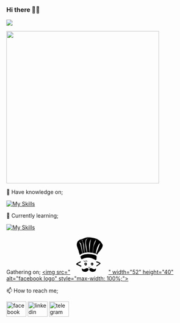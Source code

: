 ### Hi there 👋👋

![](https://komarev.com/ghpvc/?username=nabiha02&label=Profile+Visits&color=ff69b4&style=plastic)


<!--![Github stats](https://github-readme-stats.vercel.app/api?username=nabiha02)-->

 <img width="400" src="https://github-readme-stats.vercel.app/api/top-langs/?username=nabiha02&theme=blueberry&show_icons=true&hide_border=true&layout=compact" data-canonical-src="https://github-readme-stats.vercel.app/api/top-langs/?username=nabiha02&theme=blueberry&show_icons=true&hide_border=true&layout=compact" style="max-width: 100%;">
 

🔭 Have knowledge on;

[![My Skills](https://skillicons.dev/icons?i=c,java&theme=light)](https://skillicons.dev)

🌱 Currently learning;

[![My Skills](https://skillicons.dev/icons?i=cpp&theme=light)](https://skillicons.dev)

Gathering on;
<a href="https://www.codechef.com/users/nabihachaiti02" rel="nofollow"><img src="<svg xmlns="http://www.w3.org/2000/svg" x="0px" y="0px" width="100" height="100" viewBox="0 0 50 50">
<path d="M 23.669922 1.90625 C 22.879812 1.920375 22.080187 1.9802031 21.273438 2.0957031 C 20.087438 2.3537031 18.941969 2.7705937 17.917969 3.3085938 C 16.627969 3.8945937 15.293891 4.4999375 14.087891 4.5859375 C 14.026891 4.5899375 13.967203 4.6002344 13.908203 4.6152344 C 12.222203 5.0502344 10.768031 6.0914844 9.8320312 7.5214844 L 9.6816406 7.7402344 C 9.6506406 7.7862344 9.6216563 7.8347656 9.5976562 7.8847656 C 8.7726563 9.6107656 8.5530469 11.587484 8.9980469 13.521484 C 9.2840469 14.456484 9.6250781 15.354609 9.9550781 16.224609 L 10.056641 16.488281 C 10.827641 18.297281 11.387656 20.197719 11.722656 22.136719 C 11.739656 22.234719 11.770453 22.329969 11.814453 22.417969 C 12.143453 23.069969 12.400891 23.756141 12.587891 24.494141 C 12.640891 24.678141 12.697906 24.868641 12.753906 25.056641 C 13.815906 24.122641 15.093094 23.414625 16.496094 22.890625 C 15.624094 20.632625 15.077609 18.028406 14.599609 15.691406 C 13.993609 12.720406 13.475563 10.186672 12.476562 9.3886719 C 12.357563 9.2276719 12.277094 9.04175 12.246094 8.84375 C 12.211094 8.46575 12.289703 8.0859531 12.470703 7.7519531 C 12.642703 7.3799531 12.907234 7.0564063 13.240234 6.8164062 C 13.450234 6.6714063 13.693313 6.5799219 13.945312 6.5449219 L 13.945312 6.59375 C 13.694313 6.62875 13.454094 6.7202344 13.246094 6.8652344 C 13.025094 7.1412344 12.82825 7.4351406 12.65625 7.7441406 C 12.16525 8.7271406 13.201844 8.6798437 13.589844 9.2148438 C 14.599844 10.028844 14.682922 12.697688 15.294922 15.679688 C 15.768922 17.994688 16.047938 20.574453 16.710938 22.814453 C 17.481938 22.539453 18.284281 22.317437 19.113281 22.148438 C 18.018281 19.621437 17.753578 16.688797 17.517578 13.966797 C 17.255578 11.050797 17.020594 8.3734688 15.808594 6.7304688 C 15.602594 6.5004687 15.497531 6.198625 15.519531 5.890625 C 15.543531 5.747625 15.623187 5.6191563 15.742188 5.5351562 C 15.876188 5.4411562 16.032312 5.3840937 16.195312 5.3710938 C 16.717312 5.3290938 17.237063 5.4723906 17.664062 5.7753906 L 17.644531 5.7988281 C 17.651531 5.8038281 17.657062 5.8065 17.664062 5.8125 L 17.630859 5.8125 L 17.642578 5.7988281 C 17.341578 5.5568281 16.945313 5.4685 16.570312 5.5625 C 16.420313 5.5785 16.275391 5.6308438 16.150391 5.7148438 C 16.039391 5.7878438 15.964359 5.9051094 15.943359 6.0371094 C 15.943359 6.2341094 15.790359 6.2668125 15.943359 6.6328125 C 17.166359 8.2708125 18.127422 11.039938 18.357422 13.960938 C 18.597422 16.673938 18.438922 19.597281 19.294922 22.113281 C 20.224922 21.932281 21.176672 21.811094 22.138672 21.746094 C 21.036672 18.087094 20.333125 14.317047 20.078125 10.498047 C 19.955125 8.9340469 20.081219 7.3619375 20.449219 5.8359375 C 20.804219 4.6239375 21.426578 3.8245938 22.392578 3.6835938 C 22.745578 3.6375938 23.104266 3.6637656 23.447266 3.7597656 L 23.447266 3.8105469 C 23.099266 3.7465469 22.741438 3.75775 22.398438 3.84375 C 21.590438 4.02975 21.688203 4.530875 21.158203 5.671875 C 20.745203 7.138875 20.611625 8.6705 20.765625 10.1875 C 21.305625 13.7195 21.943875 18.24175 22.546875 21.71875 C 23.554875 21.66675 24.565641 21.669563 25.556641 21.726562 C 24.767641 15.886563 24.091797 9.089375 27.466797 4.109375 L 27.511719 4.109375 C 26.031719 8.057375 25.829297 15.576953 25.654297 18.001953 C 25.595297 18.814953 25.653703 20.329375 25.720703 21.734375 C 27.140703 21.823375 28.515297 22.013344 29.779297 22.277344 C 29.764297 19.787344 29.928781 17.300937 30.300781 14.835938 C 30.838781 11.285938 32.062297 7.8739687 33.904297 4.7929688 L 33.904297 4.8417969 C 33.369297 8.9047969 31.327359 10.805219 30.568359 14.824219 C 30.341359 17.194219 30.104359 19.825406 29.943359 22.316406 C 30.680359 22.475406 31.383344 22.655375 32.027344 22.859375 C 32.600344 23.041375 33.202203 23.267203 33.783203 23.533203 C 34.167203 17.161203 37.437297 10.003234 39.279297 9.6152344 C 37.739297 14.358234 35.93675 19.000547 34.09375 23.685547 C 34.58275 23.927547 35.042359 24.203719 35.443359 24.511719 C 36.259359 23.019719 37.448422 21.569156 38.607422 20.160156 C 40.732422 17.577156 42.930234 14.906875 42.740234 11.921875 C 42.731234 11.785875 42.695766 11.65225 42.634766 11.53125 C 42.321766 10.91525 41.971109 10.315578 41.537109 9.6425781 L 41.453125 9.5078125 C 41.352125 9.3498125 41.250484 9.1939219 41.146484 9.0449219 C 41.068484 8.9329219 40.989156 8.8266563 40.910156 8.7226562 L 40.824219 8.609375 C 40.665219 8.397375 40.50675 8.1863281 40.34375 7.9863281 C 40.25575 7.8803281 40.168734 7.7794375 40.052734 7.6484375 C 39.871734 7.4404375 39.691813 7.2398281 39.507812 7.0488281 L 39.265625 6.8027344 C 39.052625 6.5917344 38.838906 6.3910313 38.628906 6.2070312 L 38.474609 6.0742188 C 35.815609 3.8062188 33.084875 3.2097031 31.421875 2.8457031 L 30.494141 2.6367188 C 28.328141 2.2212187 26.04025 1.863875 23.669922 1.90625 z M 24.412109 23.710938 C 20.158887 23.651855 15.757813 24.596484 13.460938 27.177734 L 14.40625 29.886719 C 14.50025 30.156719 14.706703 30.372469 14.970703 30.480469 C 15.235703 30.591469 15.532063 30.582031 15.789062 30.457031 C 18.412063 29.183031 24.552391 26.200047 33.025391 31.498047 C 33.187391 31.599047 33.371641 31.650391 33.556641 31.650391 C 33.691641 31.650391 33.826125 31.624359 33.953125 31.568359 C 34.255125 31.437359 34.474109 31.16675 34.537109 30.84375 C 34.742109 29.80075 34.815047 28.126672 34.748047 26.763672 L 34.767578 26.675781 C 34.572578 26.246781 33.593922 25.457625 31.419922 24.765625 C 29.462797 24.143875 26.964043 23.746387 24.412109 23.710938 z M 18.058594 32.380859 L 17.605469 32.685547 C 17.797469 33.007547 18.045891 33.292344 18.337891 33.527344 C 18.567891 33.671344 18.836422 33.741516 19.107422 33.728516 C 19.246422 33.727516 19.383578 33.708922 19.517578 33.669922 L 21.029297 33.123047 C 21.132297 33.083047 21.241563 33.0625 21.351562 33.0625 C 21.517563 33.0515 21.683266 33.096453 21.822266 33.189453 C 22.013266 33.345453 22.1785 33.528375 22.3125 33.734375 L 22.742188 33.494141 L 22.742188 33.482422 C 22.556188 33.193422 22.323688 32.937609 22.054688 32.724609 C 21.838687 32.574609 21.581359 32.495 21.318359 32.5 C 21.230359 32.498 21.141547 32.514828 21.060547 32.548828 L 19.423828 33.095703 C 19.319828 33.127703 19.210562 33.141672 19.101562 33.138672 C 18.907563 33.152672 18.713688 33.099328 18.554688 32.986328 C 18.355687 32.813328 18.188594 32.608859 18.058594 32.380859 z M 34.849609 33.470703 C 34.693609 33.484703 34.550172 33.561594 34.451172 33.683594 C 34.332172 33.784594 34.256281 33.926031 34.238281 34.082031 C 34.227281 34.116031 34.227281 34.1535 34.238281 34.1875 C 34.590281 34.5595 35.040109 34.821312 35.537109 34.945312 C 36.034109 35.098312 36.531578 35.245813 37.017578 35.382812 C 37.509578 35.545812 37.927266 35.879266 38.197266 36.322266 C 38.202266 36.342266 38.202266 36.362812 38.197266 36.382812 C 38.197266 36.475813 37.973969 36.627703 37.542969 36.845703 C 37.324969 36.971703 36.997172 37.249062 36.451172 37.664062 C 36.110172 37.943063 35.745375 38.190344 35.359375 38.402344 C 35.031375 38.548344 34.743438 38.773641 34.523438 39.056641 C 34.518437 39.061641 34.513766 39.066266 34.509766 39.072266 C 34.335766 39.272266 34.356641 39.577953 34.556641 39.751953 C 34.660641 39.851953 34.800313 39.906297 34.945312 39.904297 C 35.048313 39.902297 35.149234 39.876125 35.240234 39.828125 C 35.944234 39.384125 36.620625 38.896141 37.265625 38.369141 C 37.919625 37.827141 38.602594 37.318703 39.308594 36.845703 C 39.701594 36.605703 39.892578 36.354656 39.892578 36.097656 C 39.879578 35.925656 39.785625 35.769734 39.640625 35.677734 C 38.798802 34.921852 37.805588 34.360571 36.728516 34.023438 L 35.935547 33.679688 C 35.668547 33.558687 35.381844 33.487703 35.089844 33.470703 C 35.009844 33.459703 34.928609 33.459703 34.849609 33.470703 z M 13.066406 33.527344 C 12.368406 34.051344 11.604922 34.480688 10.794922 34.804688 C 9.9919219 35.135688 9.2312969 35.561266 8.5292969 36.072266 C 8.1882969 36.377266 7.9894219 36.810578 7.9824219 37.267578 C 8.0224219 37.440578 8.1455469 37.584391 8.3105469 37.650391 C 8.4575469 37.699391 8.6117656 37.758359 8.7597656 37.818359 C 10.252766 38.451359 11.653844 39.133328 12.964844 39.861328 C 13.138844 39.987328 13.302078 40.125391 13.455078 40.275391 C 13.555078 40.319391 13.662484 40.341797 13.771484 40.341797 C 14.040484 40.343797 14.302766 40.251078 14.509766 40.080078 C 14.720766 39.930078 14.831828 39.676922 14.798828 39.419922 C 14.807828 39.230922 14.694531 39.056328 14.519531 38.986328 L 12.259766 37.992188 C 11.509766 37.674188 10.778219 37.309391 10.074219 36.900391 C 10.568219 36.285391 11.234328 35.829844 11.986328 35.589844 C 12.733328 35.348844 13.422719 34.9565 14.011719 34.4375 C 14.096719 34.3565 14.143578 34.243953 14.142578 34.126953 C 14.138578 33.961953 14.060687 33.807031 13.929688 33.707031 C 13.773687 33.587031 13.581766 33.523344 13.384766 33.527344 L 13.066406 33.527344 z M 28.869141 35.072266 C 28.429141 35.056266 27.999828 35.215672 27.673828 35.513672 C 27.306828 35.876672 27.152672 36.40225 27.263672 36.90625 C 27.313672 37.38225 27.504547 37.833172 27.810547 38.201172 C 28.068547 38.545172 28.472344 38.746094 28.902344 38.746094 C 29.184344 38.742094 29.460078 38.668297 29.705078 38.529297 C 30.242078 38.145297 30.524406 37.496797 30.441406 36.841797 C 30.414406 36.104797 30.240484 35.607187 29.896484 35.367188 C 29.592484 35.165188 29.234141 35.062266 28.869141 35.072266 z M 20.394531 35.109375 C 19.954531 35.092375 19.525219 35.249875 19.199219 35.546875 C 18.830219 35.908875 18.673203 36.434453 18.783203 36.939453 C 18.836203 37.414453 19.027078 37.864375 19.330078 38.234375 C 19.587078 38.578375 19.991875 38.780297 20.421875 38.779297 C 20.703875 38.774297 20.978609 38.7005 21.224609 38.5625 C 21.715609 38.2675 21.957031 37.71 21.957031 36.875 C 22.020031 36.327 21.821875 35.780391 21.421875 35.400391 C 21.117875 35.199391 20.758531 35.098375 20.394531 35.109375 z M 20.373047 36.283203 C 20.675047 36.283203 20.919922 36.528078 20.919922 36.830078 C 20.919922 37.132078 20.675047 37.376953 20.373047 37.376953 C 20.071047 37.376953 19.826172 37.132078 19.826172 36.830078 C 19.826172 36.528078 20.071047 36.283203 20.373047 36.283203 z M 28.695312 36.345703 C 28.996312 36.344703 29.242188 36.588625 29.242188 36.890625 C 29.242188 37.192625 28.996312 37.4375 28.695312 37.4375 C 28.393313 37.4375 28.150391 37.192625 28.150391 36.890625 C 28.150391 36.588625 28.393312 36.345703 28.695312 36.345703 z M 23.404297 40.179688 C 23.392297 40.191688 23.384906 40.205656 23.378906 40.222656 L 23.378906 40.267578 C 23.453906 40.476578 23.548109 40.676187 23.662109 40.867188 C 23.765109 41.050187 23.894922 41.219234 24.044922 41.365234 C 24.179922 41.506234 24.337672 41.622984 24.513672 41.708984 C 24.686672 41.781984 24.872547 41.822125 25.060547 41.828125 L 25.082031 41.851562 C 25.233031 41.852562 25.382438 41.824531 25.523438 41.769531 C 25.658438 41.714531 25.786297 41.643594 25.904297 41.558594 C 26.016297 41.468594 26.121797 41.370672 26.216797 41.263672 C 26.306797 41.161672 26.386078 41.052547 26.455078 40.935547 C 26.521078 40.832547 26.580859 40.725281 26.630859 40.613281 C 26.669859 40.532281 26.701609 40.449281 26.724609 40.363281 L 26.724609 40.314453 C 26.713609 40.299453 26.704266 40.282625 26.697266 40.265625 C 26.555266 40.484625 26.378828 40.676891 26.173828 40.837891 C 26.016828 40.985891 25.829953 41.099875 25.626953 41.171875 C 25.421953 41.242875 25.205281 41.277391 24.988281 41.275391 C 24.803281 41.278391 24.618406 41.252219 24.441406 41.199219 C 24.289406 41.151219 24.147484 41.076469 24.021484 40.980469 C 23.893484 40.877469 23.777734 40.761813 23.677734 40.632812 C 23.572734 40.490812 23.480297 40.338688 23.404297 40.179688 z M 21.957031 42.275391 C 19.773031 42.390391 18.500125 45.195422 15.453125 42.607422 C 14.623125 47.576422 20.695406 48.069219 23.191406 45.824219 C 24.917406 44.284219 24.431031 42.138391 21.957031 42.275391 z M 26.960938 42.275391 C 24.875352 42.404019 24.549844 44.381406 26.167969 45.824219 C 28.663969 48.068219 34.734297 47.576422 33.904297 42.607422 C 30.857297 45.195422 29.585391 42.389391 27.400391 42.275391 C 27.245766 42.266828 27.099977 42.266815 26.960938 42.275391 z"></path>
</svg>" width="52" height="40" alt="facebook logo" style="max-width: 100%;"></a>

📫 How to reach me;


<a href="https://www.facebook.com/profile.php?id=100089780863300" rel="nofollow"><img src="https://raw.githubusercontent.com/maurodesouza/profile-readme-generator/master/src/assets/icons/social/facebook/default.svg" width="52" height="40" alt="facebook logo" style="max-width: 100%;"></a>
<a href="www.linkedin.com/in/nabiha-nahin" rel="nofollow"><img src="https://raw.githubusercontent.com/maurodesouza/profile-readme-generator/master/src/assets/icons/social/linkedin/default.svg" width="52" height="40" alt="linkedin logo" style="max-width: 100%;"></a>
<a href="https://t.me/nahin02" rel="nofollow"><img src="https://raw.githubusercontent.com/maurodesouza/profile-readme-generator/master/src/assets/icons/social/telegram/default.svg" width="52" height="40" alt="telegram logo" style="max-width: 100%;"></a>



<!--
**nabiha02/nabiha02** is a ✨ _special_ ✨ repository because its `README.md` (this file) appears on your GitHub profile. 

Here are some ideas to get you started:


- 🔭 I’m currently working on ...
- 🌱 I’m currently learning ...
- 👯 I’m looking to collaborate on ...
- 🤔 I’m looking for help with ...
- 💬 Ask me about ...
- 📫 How to reach me: ... 
- 😄 Pronouns: ...
- ⚡ Fun fact: ...
-->
